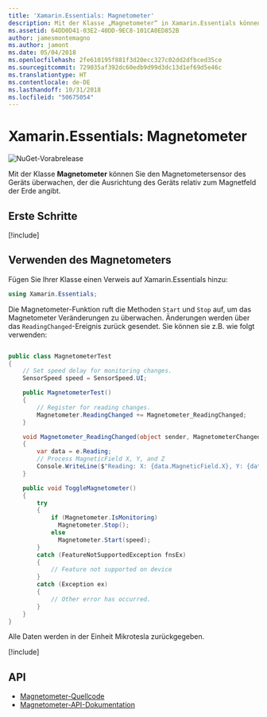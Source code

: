 ```yaml
---
title: 'Xamarin.Essentials: Magnetometer'
description: Mit der Klasse „Magnetometer“ in Xamarin.Essentials können Sie den Magnetometersensor des Geräts überwachen, der die Ausrichtung des Geräts relativ zum Magnetfeld der Erde angibt.
ms.assetid: 64DD0D41-03E2-40DD-9EC8-101CA0ED852B
author: jamesmontemagno
ms.author: jamont
ms.date: 05/04/2018
ms.openlocfilehash: 2fe610195f881f3d20ecc327c02dd2dfbced35ce
ms.sourcegitcommit: 729035af392dc60edb9d99d3dc13d1ef69d5e46c
ms.translationtype: HT
ms.contentlocale: de-DE
ms.lasthandoff: 10/31/2018
ms.locfileid: "50675054"
---
```

# <a name="xamarinessentials-magnetometer"></a>Xamarin.Essentials: Magnetometer

![NuGet-Vorabrelease](~/media/shared/pre-release.png)

Mit der Klasse **Magnetometer** können Sie den Magnetometersensor des Geräts überwachen, der die Ausrichtung des Geräts relativ zum Magnetfeld der Erde angibt.

## <a name="get-started"></a>Erste Schritte

[!include[](~/essentials/includes/get-started.md)]

## <a name="using-magnetometer"></a>Verwenden des Magnetometers

Fügen Sie Ihrer Klasse einen Verweis auf Xamarin.Essentials hinzu:

```csharp
using Xamarin.Essentials;
```

Die Magnetometer-Funktion ruft die Methoden `Start` und `Stop` auf, um das Magnetometer Veränderungen zu überwachen. Änderungen werden über das `ReadingChanged`-Ereignis zurück gesendet. Sie können sie z.B. wie folgt verwenden:

```csharp

public class MagnetometerTest
{
    // Set speed delay for monitoring changes.
    SensorSpeed speed = SensorSpeed.UI;

    public MagnetometerTest()
    {
        // Register for reading changes.
        Magnetometer.ReadingChanged += Magnetometer_ReadingChanged;
    }

    void Magnetometer_ReadingChanged(object sender, MagnetometerChangedEventArgs e)
    {
        var data = e.Reading;
        // Process MagneticField X, Y, and Z
        Console.WriteLine($"Reading: X: {data.MagneticField.X}, Y: {data.MagneticField.Y}, Z: {data.MagneticField.Z}");
    }

    public void ToggleMagnetometer()
    {
        try
        {
            if (Magnetometer.IsMonitoring)
              Magnetometer.Stop();
            else
              Magnetometer.Start(speed);
        }
        catch (FeatureNotSupportedException fnsEx)
        {
            // Feature not supported on device
        }
        catch (Exception ex)
        {
            // Other error has occurred.
        }
    }
}
```

Alle Daten werden in der Einheit Mikrotesla zurückgegeben.

[!include[](~/essentials/includes/sensor-speed.md)]

## <a name="api"></a>API

- [Magnetometer-Quellcode](https://github.com/xamarin/Essentials/tree/master/Xamarin.Essentials/Magnetometer)
- [Magnetometer-API-Dokumentation](xref:Xamarin.Essentials.Magnetometer)
